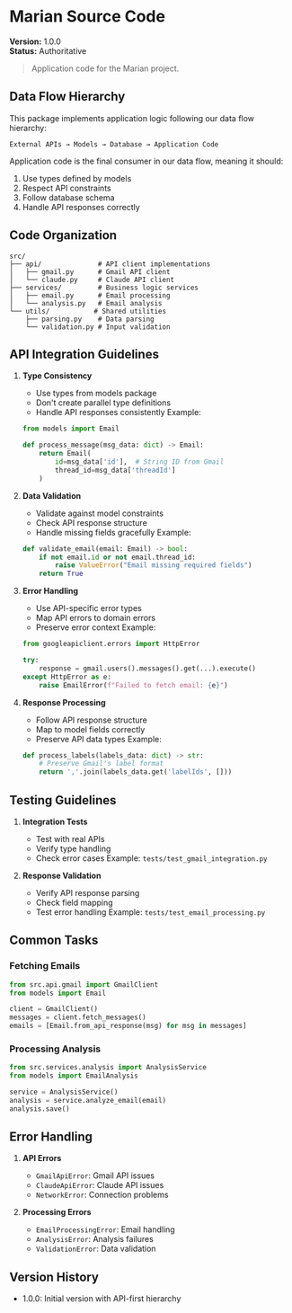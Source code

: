 # Marian Source Code

**Version:** 1.0.0  
**Status:** Authoritative

> Application code for the Marian project.

## Data Flow Hierarchy

This package implements application logic following our data flow hierarchy:

```
External APIs → Models → Database → Application Code
```

Application code is the final consumer in our data flow, meaning it should:
1. Use types defined by models
2. Respect API constraints
3. Follow database schema
4. Handle API responses correctly

## Code Organization

```
src/
├── api/              # API client implementations
│   ├── gmail.py      # Gmail API client
│   └── claude.py     # Claude API client
├── services/         # Business logic services
│   ├── email.py      # Email processing
│   └── analysis.py   # Email analysis
└── utils/           # Shared utilities
    ├── parsing.py    # Data parsing
    └── validation.py # Input validation
```

## API Integration Guidelines

1. **Type Consistency**
   - Use types from models package
   - Don't create parallel type definitions
   - Handle API responses consistently
   Example:
   ```python
   from models import Email
   
   def process_message(msg_data: dict) -> Email:
       return Email(
           id=msg_data['id'],  # String ID from Gmail
           thread_id=msg_data['threadId']
       )
   ```

2. **Data Validation**
   - Validate against model constraints
   - Check API response structure
   - Handle missing fields gracefully
   Example:
   ```python
   def validate_email(email: Email) -> bool:
       if not email.id or not email.thread_id:
           raise ValueError("Email missing required fields")
       return True
   ```

3. **Error Handling**
   - Use API-specific error types
   - Map API errors to domain errors
   - Preserve error context
   Example:
   ```python
   from googleapiclient.errors import HttpError
   
   try:
       response = gmail.users().messages().get(...).execute()
   except HttpError as e:
       raise EmailError(f"Failed to fetch email: {e}")
   ```

4. **Response Processing**
   - Follow API response structure
   - Map to model fields correctly
   - Preserve API data types
   Example:
   ```python
   def process_labels(labels_data: dict) -> str:
       # Preserve Gmail's label format
       return ','.join(labels_data.get('labelIds', []))
   ```

## Testing Guidelines

1. **Integration Tests**
   - Test with real APIs
   - Verify type handling
   - Check error cases
   Example: `tests/test_gmail_integration.py`

2. **Response Validation**
   - Verify API response parsing
   - Check field mapping
   - Test error handling
   Example: `tests/test_email_processing.py`

## Common Tasks

### Fetching Emails
```python
from src.api.gmail import GmailClient
from models import Email

client = GmailClient()
messages = client.fetch_messages()
emails = [Email.from_api_response(msg) for msg in messages]
```

### Processing Analysis
```python
from src.services.analysis import AnalysisService
from models import EmailAnalysis

service = AnalysisService()
analysis = service.analyze_email(email)
analysis.save()
```

## Error Handling

1. **API Errors**
   - `GmailApiError`: Gmail API issues
   - `ClaudeApiError`: Claude API issues
   - `NetworkError`: Connection problems

2. **Processing Errors**
   - `EmailProcessingError`: Email handling
   - `AnalysisError`: Analysis failures
   - `ValidationError`: Data validation

## Version History
- 1.0.0: Initial version with API-first hierarchy
